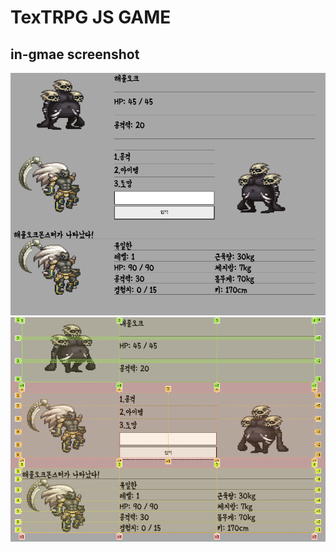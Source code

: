 # TexTRPG JS GAME

## in-gmae screenshot
<img src=./textrpgpixel/image2.png> <img src=./textrpgpixel/image1.png>
